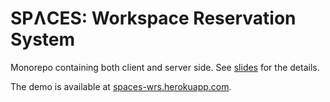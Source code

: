 # SPɅCES: Workspace Reservation System

Monorepo containing both client and server side. See [slides](https://slides.com/haniyeu/spaces#/) for the details.

The demo is available at [spaces-wrs.herokuapp.com](http://spaces-wrs.herokuapp.com/).
